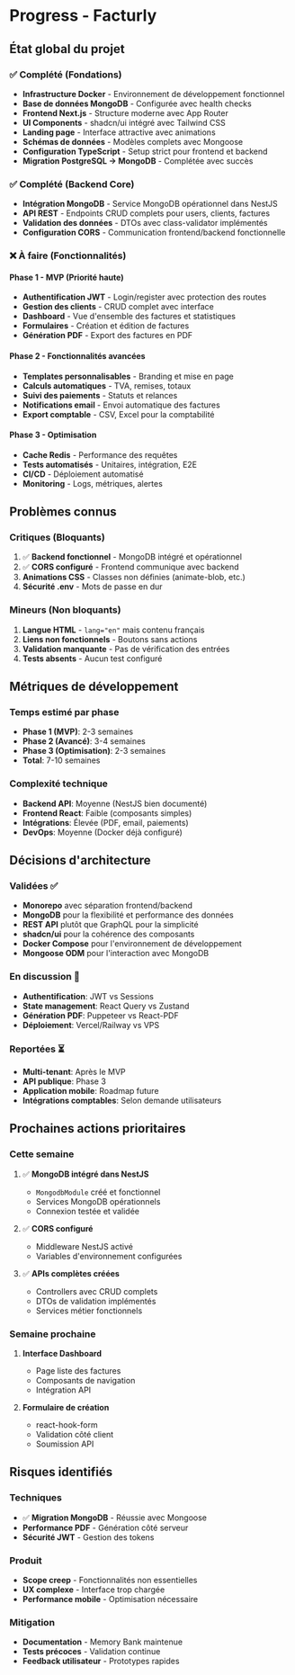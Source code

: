 # Progress - Facturly

## État global du projet

### ✅ Complété (Fondations)

- **Infrastructure Docker** - Environnement de développement fonctionnel
- **Base de données MongoDB** - Configurée avec health checks
- **Frontend Next.js** - Structure moderne avec App Router
- **UI Components** - shadcn/ui intégré avec Tailwind CSS
- **Landing page** - Interface attractive avec animations
- **Schémas de données** - Modèles complets avec Mongoose
- **Configuration TypeScript** - Setup strict pour frontend et backend
- **Migration PostgreSQL → MongoDB** - Complétée avec succès

### ✅ Complété (Backend Core)

- **Intégration MongoDB** - Service MongoDB opérationnel dans NestJS
- **API REST** - Endpoints CRUD complets pour users, clients, factures
- **Validation des données** - DTOs avec class-validator implémentés
- **Configuration CORS** - Communication frontend/backend fonctionnelle

### ❌ À faire (Fonctionnalités)

#### Phase 1 - MVP (Priorité haute)

- **Authentification JWT** - Login/register avec protection des routes
- **Gestion des clients** - CRUD complet avec interface
- **Dashboard** - Vue d'ensemble des factures et statistiques
- **Formulaires** - Création et édition de factures
- **Génération PDF** - Export des factures en PDF

#### Phase 2 - Fonctionnalités avancées

- **Templates personnalisables** - Branding et mise en page
- **Calculs automatiques** - TVA, remises, totaux
- **Suivi des paiements** - Statuts et relances
- **Notifications email** - Envoi automatique des factures
- **Export comptable** - CSV, Excel pour la comptabilité

#### Phase 3 - Optimisation

- **Cache Redis** - Performance des requêtes
- **Tests automatisés** - Unitaires, intégration, E2E
- **CI/CD** - Déploiement automatisé
- **Monitoring** - Logs, métriques, alertes

## Problèmes connus

### Critiques (Bloquants)

1. ✅ **Backend fonctionnel** - MongoDB intégré et opérationnel
2. ✅ **CORS configuré** - Frontend communique avec backend
3. **Animations CSS** - Classes non définies (animate-blob, etc.)
4. **Sécurité .env** - Mots de passe en dur

### Mineurs (Non bloquants)

1. **Langue HTML** - `lang="en"` mais contenu français
2. **Liens non fonctionnels** - Boutons sans actions
3. **Validation manquante** - Pas de vérification des entrées
4. **Tests absents** - Aucun test configuré

## Métriques de développement

### Temps estimé par phase

- **Phase 1 (MVP)**: 2-3 semaines
- **Phase 2 (Avancé)**: 3-4 semaines
- **Phase 3 (Optimisation)**: 2-3 semaines
- **Total**: 7-10 semaines

### Complexité technique

- **Backend API**: Moyenne (NestJS bien documenté)
- **Frontend React**: Faible (composants simples)
- **Intégrations**: Élevée (PDF, email, paiements)
- **DevOps**: Moyenne (Docker déjà configuré)

## Décisions d'architecture

### Validées ✅

- **Monorepo** avec séparation frontend/backend
- **MongoDB** pour la flexibilité et performance des données
- **REST API** plutôt que GraphQL pour la simplicité
- **shadcn/ui** pour la cohérence des composants
- **Docker Compose** pour l'environnement de développement
- **Mongoose ODM** pour l'interaction avec MongoDB

### En discussion 🤔

- **Authentification**: JWT vs Sessions
- **State management**: React Query vs Zustand
- **Génération PDF**: Puppeteer vs React-PDF
- **Déploiement**: Vercel/Railway vs VPS

### Reportées ⏳

- **Multi-tenant**: Après le MVP
- **API publique**: Phase 3
- **Application mobile**: Roadmap future
- **Intégrations comptables**: Selon demande utilisateurs

## Prochaines actions prioritaires

### Cette semaine

1. ✅ **MongoDB intégré dans NestJS**

   - `MongodbModule` créé et fonctionnel
   - Services MongoDB opérationnels
   - Connexion testée et validée

2. ✅ **CORS configuré**

   - Middleware NestJS activé
   - Variables d'environnement configurées

3. ✅ **APIs complètes créées**
   - Controllers avec CRUD complets
   - DTOs de validation implémentés
   - Services métier fonctionnels

### Semaine prochaine

1. **Interface Dashboard**

   - Page liste des factures
   - Composants de navigation
   - Intégration API

2. **Formulaire de création**
   - react-hook-form
   - Validation côté client
   - Soumission API

## Risques identifiés

### Techniques

- ✅ **Migration MongoDB** - Réussie avec Mongoose
- **Performance PDF** - Génération côté serveur
- **Sécurité JWT** - Gestion des tokens

### Produit

- **Scope creep** - Fonctionnalités non essentielles
- **UX complexe** - Interface trop chargée
- **Performance mobile** - Optimisation nécessaire

### Mitigation

- **Documentation** - Memory Bank maintenue
- **Tests précoces** - Validation continue
- **Feedback utilisateur** - Prototypes rapides
